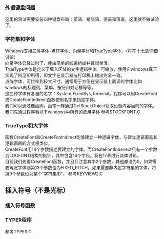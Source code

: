 ### 外语键盘问题
这里的测试需要安装四种键盘布局：英语、希腊语、德语和俄语，这里就不做试验了。
### 字符集和字体
Windows支持三类字体-点阵字体、向量字体和TrueType字体。（将在十七章详细讨论）  
向量字体已经过时了，使由简单的线条组成并且很单薄。  
TrueType字体是定义了填入区域的文字逻辑字体。可缩放，使用它windows真正实现了所见即所得，即文字在显示器与打印机上输出完全一致。  
点阵字体，可拉伸到较大尺寸，通常用于方便在显示器上阅读的字体比如windows的标题列、菜单、按钮和对话框等等。  
这三种字体有各自的名字：System,FixedSys,Terminal。程序可以用CreateFont或CreateFontIndirect函数使用名字来指定字体。  
我们可以通过像画刷，画笔一样通过GetStockObject获取设备内容当前的字体。我们先通过程序看以下windows中所有的备用字体
参考STOCKFONT.C  
### TrueType和大字体
函数CreateFont和CreateFonIndirect能够建立一种逻辑字体，与建立逻辑画笔和逻辑画刷的方式相类似。  
CreateFont用14个参数描述要建立的字体，而CreateFontIndeirect只有一个参数为LOGFONT结构的指针，其中包含14个字段。将在17章进行具体讨论。  
目前我们先看CreateFont函数，并且只注意其中2个参数，其他都设为0。如果需要等宽字体则第13个参数设为FIXED_PITCH，如果需要非内定字符集的字体，将第9个参数设为某个“字符集ID”。
参考KEYVIEW2.C
## 插入符号（不是光标）
### 插入符号函数
### TYPER程序
参考TYPER.C